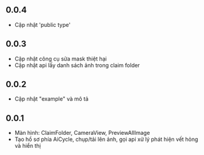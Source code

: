 ## 0.0.4
 - Cập nhật 'public type'
## 0.0.3
 - Cập nhật công cụ sửa mask thiệt hại
 - Cập nhật api lấy danh sách ảnh trong claim folder
## 0.0.2
 - Cập nhật "example" và mô tả
## 0.0.1
- Màn hình: ClaimFolder, CameraView, PreviewAllImage
- Tạo hồ sơ phía AiCycle, chụp/tải lên ảnh, gọi api xử lý phát hiện vết hỏng và hiển thị
